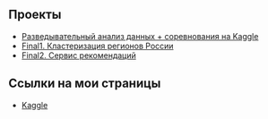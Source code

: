 ## Проекты

* [Разведывательный анализ данных + соревнования на Kaggle](https://github.com/wildflax/my_public_repository/tree/main/Projects/Project0)
* [Final1. Кластеризация регионов России](https://github.com/wildflax/my_public_repository/tree/main/Projects/Final_project_1)
* [Final2. Сервис рекомендаций](https://github.com/wildflax/my_public_repository/tree/main/Projects/Final_project_2)
## Ссылки на мои страницы

* [Kaggle](https://www.kaggle.com/g4dgethackwrench)